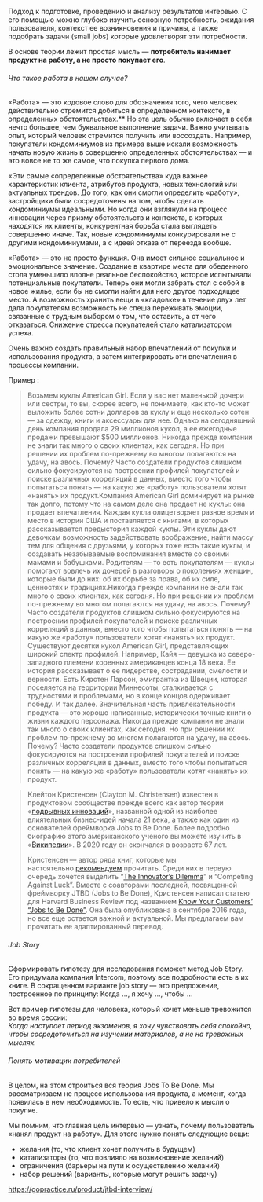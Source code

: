 Подход к подготовке, проведению и анализу результатов интервью. С его помощью можно глубоко изучить основную потребность, ожидания пользователя, контекст ее возникновения и причины, а также подобрать задачи (small jobs) которые удовлетворят эти потребности.

В основе теории лежит простая мысль — **потребитель нанимает продукт на работу, а не просто покупает его**.

<h6>Что такое работа в нашем случае?</h6>
«Работа» — это кодовое слово для обозначения того, чего человек действительно стремится добиться в определенном контексте, в определенных обстоятельствах.** Но эта цель обычно включает в себя нечто большее, чем буквальное выполнение задачи. Важно учитывать опыт, который человек стремится получить или воссоздать. Например, покупатели кондоминиумов из примера выше искали возможность начать новую жизнь в совершенно определенных обстоятельствах — и это вовсе не то же самое, что покупка первого дома.

«Эти самые «определенные обстоятельства» куда важнее характеристик клиента, атрибутов продукта, новых технологий или актуальных трендов. До того, как они смогли определить «работу», застройщики были сосредоточены на том, чтобы сделать кондоминиумы идеальными. Но когда они взглянули на процесс инновации через призму обстоятельств и контекста, в которых находятся их клиенты, конкурентная борьба стала выглядеть совершенно иначе. Так, новые кондоминиумы конкурировали не с другими кондоминиумами, а с идеей отказа от переезда вообще.

«Работа» — это не просто функция. Она имеет сильное социальное и эмоциональное значение. Создание в квартире места для обеденного стола уменьшило вполне реальное беспокойство, которое испытывали потенциальные покупатели. Теперь они могли забрать стол с собой в новое жилье, если бы не смогли найти для него другое подходящее место. А возможность хранить вещи в «кладовке» в течение двух лет дала покупателям возможность не спеша переживать эмоции, связанные с трудным выбором о том, что оставить, а от чего отказаться. Снижение стресса покупателей стало катализатором успеха.

Очень важно создать правильный набор впечатлений от покупки и использования продукта, а затем интегрировать эти впечатления в процессы компании.

Пример : 

>Возьмем куклы American Girl. Если у вас нет маленькой дочери или сестры, то вы, скорее всего, не понимаете, как кто-то может выложить более сотни долларов за куклу и еще несколько сотен — за одежду, книги и аксессуары для нее. Однако на сегодняшний день компания продала 29 миллионов кукол, а ее ежегодные продажи превышают $500 миллионов. Никогда прежде компании не знали так много о своих клиентах, как сегодня. Но при решении их проблем по-прежнему во многом полагаются на удачу, на авось. Почему? Часто создатели продуктов слишком сильно фокусируются на построении профилей покупателей и поиске различных корреляций в данных, вместо того чтобы попытаться понять — на какую же «работу» пользователи хотят «нанять» их продукт.Компания American Girl доминирует на рынке так долго, потому что на самом деле она продает не куклы: она продает впечатления. Каждая кукла олицетворяет разное время и место в истории США и поставляется с книгами, в которых рассказывается предыстория каждой куклы. Эти куклы дают девочкам возможность задействовать воображение, найти массу тем для общения с друзьями, у которых тоже есть такие куклы, и создавать незабываемые воспоминания вместе со своими мамами и бабушками. Родителям — то есть покупателям — куклы помогают вовлечь их дочерей в разговоры о поколениях женщин, которые были до них: об их борьбе за права, об их силе, ценностях и традициях.Никогда прежде компании не знали так много о своих клиентах, как сегодня. Но при решении их проблем по-прежнему во многом полагаются на удачу, на авось. Почему? Часто создатели продуктов слишком сильно фокусируются на построении профилей покупателей и поиске различных корреляций в данных, вместо того чтобы попытаться понять — на какую же «работу» пользователи хотят «нанять» их продукт. Существуют десятки кукол American Girl, представляющих широкий спектр профилей. Например, Кайя — девушка из северо-западного племени коренных американцев конца 18 века. Ее история рассказывает о ее лидерстве, сострадании, смелости и верности. Есть Кирстен Ларсон, эмигрантка из Швеции, которая поселяется на территории Миннесоты, сталкивается с трудностями и проблемами, но в конце концов одерживает победу. И так далее. Значительная часть привлекательности продукта — это хорошо написанные, исторически точные книги о жизни каждого персонажа. Никогда прежде компании не знали так много о своих клиентах, как сегодня. Но при решении их проблем по-прежнему во многом полагаются на удачу, на авось. Почему? Часто создатели продуктов слишком сильно фокусируются на построении профилей покупателей и поиске различных корреляций в данных, вместо того чтобы попытаться понять — на какую же «работу» пользователи хотят «нанять» их продукт.

> Клейтон Кристенсен (Clayton M. Christensen) известен в продуктовом сообществе прежде всего как автор теории «[подрывных инноваций](https://gopractice.ru/goto/https://en.wikipedia.org/wiki/Disruptive_innovation)», названной одной из наиболее влиятельных бизнес-идей начала 21 века, а также как один из основателей фреймворка Jobs to Be Done. Более подробно биографию этого американского ученого вы можете изучить в «[Википедии](https://gopractice.ru/goto/https://en.wikipedia.org/wiki/Clayton_Christensen)». В 2020 году он скончался в возрасте 67 лет.  
>   
> Кристенсен — автор ряда книг, которые мы настоятельно [рекомендуем](https://gopractice.ru/library/what-product-managers-should-read/) прочитать. Среди них в первую очередь хочется выделить “[The Innovator’s Dilemma](https://gopractice.ru/library/what-product-managers-should-read/#book5)” и “Competing Against Luck”. Вместе с соавторами последней, посвященной фреймворку JTBD (Jobs to Be Done), Кристенсен написал статью для Harvard Business Review под названием [Know Your Customers’ “Jobs to Be Done”](https://gopractice.ru/goto/https://hbr.org/2016/09/know-your-customers-jobs-to-be-done). Она была опубликована в сентябре 2016 года, но все еще остается важной и актуальной. Мы предлагаем вам прочитать ее адаптированный перевод.


<h6>Job Story</h6>
Сформировать гипотезу для исследования поможет метод Job Story. Его придумала компания Intercom, поэтому все подробности есть в их книге. В сокращенном варианте job story — это предложение, построенное по принципу: Когда ..., я хочу ...,  чтобы ...

Вот пример гипотезы для человека, который хочет меньше тревожится во время сессии:  
*Когда наступает период экзаменов, я хочу чувствовать себя спокойно, чтобы сосредоточиться на изучении материалов, а не на тревожных мыслях.*

<h6>Понять мотивации потребителей</h6>
В целом, на этом строиться вся теория Jobs To Be Done. Мы рассматриваем не процесс использования продукта, а момент, когда появилась в нем необходимость. То есть, что привело к мысли о покупке.


Мы помним, что главная цель интервью — узнать, почему пользователь «нанял продукт на работу». Для этого нужно понять следующие вещи:  
- желания (то, что клиент хочет получить в будущем)
- катализаторы (то, что повлияло на возникновение желаний)
- ограничения (барьеры на пути к осуществлению желаний)
- набор решений (варианты, которые могут решить задачу)



https://gopractice.ru/product/jtbd-interview/